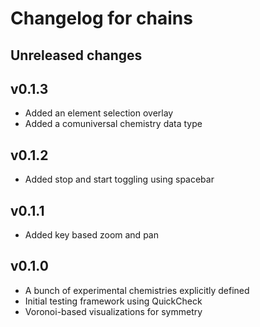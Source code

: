 # Changelog for chains

## Unreleased changes

## v0.1.3
- Added an element selection overlay
- Added a comuniversal chemistry data type

## v0.1.2
- Added stop and start toggling using spacebar

## v0.1.1
- Added key based zoom and pan

## v0.1.0
- A bunch of experimental chemistries explicitly defined
- Initial testing framework using QuickCheck
- Voronoi-based visualizations for symmetry
